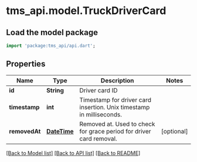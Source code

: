 # tms_api.model.TruckDriverCard

## Load the model package
```dart
import 'package:tms_api/api.dart';
```

## Properties
Name | Type | Description | Notes
------------ | ------------- | ------------- | -------------
**id** | **String** | Driver card ID | 
**timestamp** | **int** | Timestamp for driver card insertion. Unix timestamp in milliseconds. | 
**removedAt** | [**DateTime**](DateTime.md) | Removed at. Used to check for grace period for driver card removal. | [optional] 

[[Back to Model list]](../README.md#documentation-for-models) [[Back to API list]](../README.md#documentation-for-api-endpoints) [[Back to README]](../README.md)


